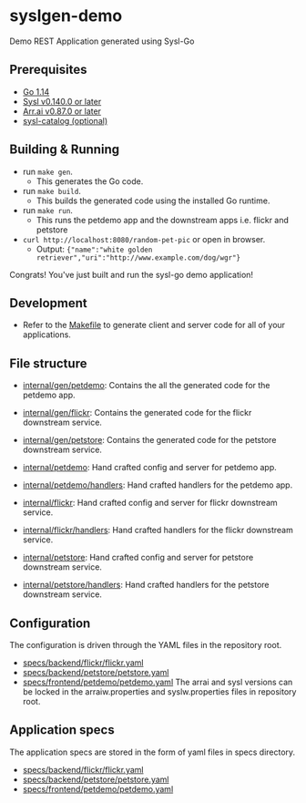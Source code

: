 # syslgen-demo

Demo REST Application generated using Sysl-Go

## Prerequisites

- [Go 1.14](https://golang.org/doc/install)
- [Sysl v0.140.0 or later ](https://sysl.io/docs/install/)
- [Arr.ai v0.87.0 or later](https://github.com/arr-ai/arrai)
- [sysl-catalog (optional)](https://github.com/anz-bank/sysl-catalog)

## Building & Running

- run `make gen`. 
  - This generates the Go code.
- run `make build`. 
  - This builds the generated code using the installed Go runtime.
- run `make run`.
  - This runs the petdemo app and the downstream apps i.e. flickr and petstore
- `curl http://localhost:8080/random-pet-pic` or open in browser.
  - Output: `{"name":"white golden retriever","uri":"http://www.example.com/dog/wgr"}`

Congrats! You've just built and run the sysl-go demo application!

## Development

- Refer to the [Makefile](Makefile) to generate client and server code for all of your applications.

## File structure

- [internal/gen/petdemo](internal/gen/petdemo): Contains the all the generated code for the petdemo app.
- [internal/gen/flickr](internal/gen/flickr): Contains the generated code for the flickr downstream service.
- [internal/gen/petstore](internal/gen/petstore): Contains the generated code for the petstore downstream service.

- [internal/petdemo](internal/petdemo): Hand crafted config and server for petdemo app.
- [internal/petdemo/handlers](internal/petdemo/handlers): Hand crafted handlers for the petdemo app.

- [internal/flickr](internal/flickr): Hand crafted config and server for flickr downstream service.
- [internal/flickr/handlers](internal/flickr/handlers): Hand crafted handlers for the flickr downstream service.

- [internal/petstore](internal/petstore): Hand crafted config and server for petstore downstream service.
- [internal/petstore/handlers](internal/petstore/handlers): Hand crafted handlers for the petstore downstream service.

## Configuration

The configuration is driven through the YAML files in the repository root.
- [specs/backend/flickr/flickr.yaml](specs/backend/flickr/flickr.yaml)
- [specs/backend/petstore/petstore.yaml](specs/backend/petstore/petstore.yaml)
- [specs/frontend/petdemo/petdemo.yaml](specs/frontend/petdemo/petdemo.yaml)
The arrai and sysl versions can be locked in the arraiw.properties and syslw.properties files in repository root.

## Application specs

The application specs are stored in the form of yaml files in specs directory. 
- [specs/backend/flickr/flickr.yaml](specs/backend/flickr/flickr.yaml)
- [specs/backend/petstore/petstore.yaml](specs/backend/petstore/petstore.yaml)
- [specs/frontend/petdemo/petdemo.yaml](specs/frontend/petdemo/petdemo.yaml)
